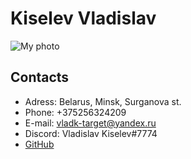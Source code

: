 # Kiselev Vladislav

![My photo](/img/My_photo.jpg)

## Contacts

* Adress: Belarus, Minsk, Surganova st.
* Phone: +375256324209
* E-mail: vladk-target@yandex.ru
* Discord: Vladislav Kiselev#7774
* [GitHub](https://github.com/Kiselev-vladislav?tab=repositories)
